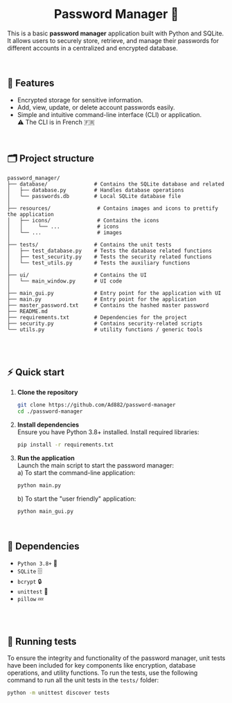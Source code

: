 <h1 align='center'> Password Manager 🔐 </h1>  
 
This is a basic **password manager** application built with Python and SQLite. It allows users to securely store, retrieve, and manage their passwords for different accounts in a centralized and encrypted database.

<br>

## 🌟 **Features**  
- Encrypted storage for sensitive information. 
- Add, view, update, or delete account passwords easily.  
- Simple and intuitive command-line interface (CLI)  or application.   
  ⚠️ The CLI is in French 🇫🇷

<br>

## 🗂️ **Project structure**  
```plaintext
password_manager/
├── database/               # Contains the SQLite database and related 
│   ├── database.py         # Handles database operations
│   └── passwords.db        # Local SQLite database file
│
├── resources/               # Contains images and icons to prettify the application
│   ├── icons/               # Contains the icons
│   │     └── ...            # icons
│   └── ...                  # images
│
├── tests/                  # Contains the unit tests 
│   ├── test_database.py    # Tests the database related functions
│   ├── test_security.py    # Tests the security related functions
│   └── test_utils.py       # Tests the auxiliary functions
│
├── ui/                     # Contains the UI  
│   └── main_window.py      # UI code
│ 
├── main_gui.py             # Entry point for the application with UI
├── main.py                 # Entry point for the application
├── master_password.txt     # Contains the hashed master password
├── README.md
├── requirements.txt        # Dependencies for the project
├── security.py             # Contains security-related scripts
└── utils.py                # utility functions / generic tools
```

<br>
<br>

## ⚡ **Quick start**  

1. **Clone the repository**  
   ```bash
   git clone https://github.com/Ad882/password-manager
   cd ./password-manager
   ```

2. **Install dependencies**  
   Ensure you have Python 3.8+ installed. Install required libraries:  
   ```bash
   pip install -r requirements.txt
   ```

3. **Run the application**  
   Launch the main script to start the password manager:   
   a) To start the command-line application:
     ```bash
     python main.py
     ```
   b) To start the "user friendly" application:
     ```bash
     python main_gui.py
     ```

<br>

## 🔗 **Dependencies**  

- `Python 3.8+` 🐍  
- `SQLite` 🗄️  
- `bcrypt` 🔒  
- `unittest` 🧪
- `pillow` 💤


<br>
<br>

## 🧪 **Running tests**

To ensure the integrity and functionality of the password manager, unit tests have been included for key components like encryption, database operations, and utility functions. To run the tests, use the following command to run all the unit tests in the `tests/` folder:
  ```bash
  python -m unittest discover tests
  ```

